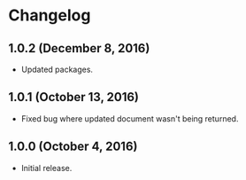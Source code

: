 # Changelog

## 1.0.2 (December 8, 2016)

- Updated packages.

## 1.0.1 (October 13, 2016)

- Fixed bug where updated document wasn't being returned.

## 1.0.0 (October 4, 2016)

- Initial release.
